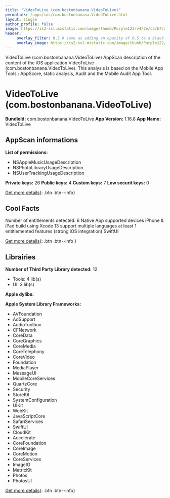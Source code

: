 ```yaml
---
title: "VideoToLive (com.bostonbanana.VideoToLive)"
permalink: /apps/ios/com.bostonbanana.VideoToLive.html
layout: single
author_profile: false
image: https://is2-ssl.mzstatic.com/image/thumb/Purple122/v4/2e/c3/b7/2ec3b7b5-43c0-a6ea-8a61-085a216778b1/AppIcon-0-1x_U007emarketing-0-4-0-85-220.png/512x512bb.jpg
header: 
     overlay_filter: 0.5 # same as adding an opacity of 0.5 to a black background
     overlay_image: https://is2-ssl.mzstatic.com/image/thumb/Purple122/v4/2e/c3/b7/2ec3b7b5-43c0-a6ea-8a61-085a216778b1/AppIcon-0-1x_U007emarketing-0-4-0-85-220.png/512x512bb.jpg
---
```

VideoToLive (com.bostonbanana.VideoToLive) AppScan description of the content of the iOS application VideoToLive (com.bostonbanana.VideoToLive). This analysis is based on the Mobile App Tools : AppScore, static analysis, Audit and the Mobile Audit App Tool.

# VideoToLive (com.bostonbanana.VideoToLive)

**BundleId:** com.bostonbanana.VideoToLive
**App Version:** 1.16.8
**App Name:** VideoToLive


## AppScan informations 

**List of permissions:** 
- NSAppleMusicUsageDescription
- NSPhotoLibraryUsageDescription
- NSUserTrackingUsageDescription
  
  
**Private keys:** 26
**Public keys:** 4
**Custom keys:** 7
**Low securit keys:** 0
  
[Get more details](/pricing.html){: .btn .btn--info}

## Cool Facts

Number of entitlements detected: 6
Native App
supported devices iPhone & iPad
build using Xcode 13
support multiple languages
at least 1 entitlemented features (strong iOS integration)
SwiftUI
  
[Get more details](/pricing.html){: .btn .btn--info }

## Librairies 
**Number of Third Party Library detected:** 12
- Tools: 4 lib(s)
- UI: 3 lib(s)


**Apple dylibs:**


**Apple System Library Frameworks:**
- AVFoundation
- AdSupport
- AudioToolbox
- CFNetwork
- CoreData
- CoreGraphics
- CoreMedia
- CoreTelephony
- CoreVideo
- Foundation
- MediaPlayer
- MessageUI
- MobileCoreServices
- QuartzCore
- Security
- StoreKit
- SystemConfiguration
- UIKit
- WebKit
- JavaScriptCore
- SafariServices
- SwiftUI
- CloudKit
- Accelerate
- CoreFoundation
- CoreImage
- CoreMotion
- CoreServices
- ImageIO
- MetricKit
- Photos
- PhotosUI


  
[Get more details](/pricing.html){: .btn .btn--info}

